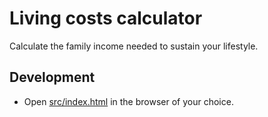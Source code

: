 # Living costs calculator

Calculate the family income needed to sustain your lifestyle.


## Development

* Open [src/index.html](./src/index.html) in the browser of your choice.